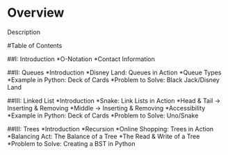 # Overview

Description

#Table of Contents

##I: Introduction
*O-Notation
*Contact Information

##II: Queues
*Introduction
*Disney Land: Queues in Action
*Queue Types
*Example in Python: Deck of Cards
*Problem to Solve: Black Jack/Disney Land

##III: Linked List
*Introduction
*Snake: Link Lists in Action
*Head & Tail -> Inserting & Removing
*Middle -> Inserting & Removing
*Accessibility
*Example in Python: Deck of Cards
*Problem to Solve: Uno/Snake

##III: Trees
*Introduction
*Recursion
*Online Shopping: Trees in Action
*Balancing Act: The Balance of a Tree
*The Read & Write of a Tree
*Problem to Solve: Creating a BST in Python

